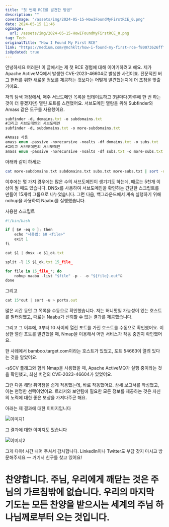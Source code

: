 ```yaml
---
title: "첫 번째 RCE를 발견한 방법"
description: ""
coverImage: "/assets/img/2024-05-15-HowIFoundMyFirstRCE_0.png"
date: 2024-05-15 11:46
ogImage: 
  url: /assets/img/2024-05-15-HowIFoundMyFirstRCE_0.png
tag: Tech
originalTitle: "How I Found My First RCE"
link: "https://medium.com/@mchklt/how-i-found-my-first-rce-f80073626fff"
isUpdated: true
---
```





안녕하세요 여러분! 이 글에서는 제 첫 RCE 경험에 대해 이야기하려고 해요. 제가 Apache ActiveMQ에서 발생한 CVE-2023-46604로 발생한 사건이죠. 전문적인 버그 헌터를 위한 새로운 정보를 제공하는 것보다는 어떻게 발견했는지에 더 초점을 맞출 거에요.

저의 탐색 과정에서, 매주 서브도메인 목록을 업데이트하고 3일마다(하루에 한 번 하는 것이 더 좋겠지만) 열린 포트를 스캔했어요. 서브도메인 열람을 위해 Subfinder와 Amass 같은 도구를 사용했어요.

```js
subfinder -dL domains.txt -o subdomains.txt
#그리고 서브도메인의 서브도메인
subfinder -dL subdomains.txt -o more-subdomains.txt

#Amass 사용
amass enum -passive -norecursive -noalts -df domains.txt -o subs.txt
#그리고 서브도메인의 서브도메인
amass enum -passive -norecursive -noalts -df subs.txt -o more-subs.txt
```



아래와 같이 하세요:

```bash
cat more-subdomains.txt subdomains.txt subs.txt more-subs.txt | sort -u > targets.txt
```

이후에는 몇 가지 경우에는 많은 수의 서브도메인이 생기기도 하는데, 때로는 5천개 이상이 될 때도 있습니다. DNSx를 사용하여 서브도메인을 확인하는 간단한 스크립트를 만들어 15개씩 그룹으로 나누었습니다. 그런 다음, 백그라운드에서 계속 실행하기 위해 nohup을 사용하여 Naabu를 실행했습니다.

사용한 스크립트



```js
#!/bin/bash

if [ $# -eq 0 ]; then
    echo "사용법: $0 <file>"
    exit 1
fi

cat $1 | dnsx -o $1_ok.txt

split -l 15 $1_ok.txt 15_file_

for file in 15_file_*; do
    nohup naabu -list "$file" -p - -o "${file}.out"&
done
```

그리고

```js
cat 15*out | sort -u > ports.out 
```

많은 시간 동안 그 목록을 수동으로 확인했습니다. 저는 허니팟일 가능성이 있는 호스트를 필터링했고, 때로는 Naabu가 신뢰할 수 없는 결과를 제공했습니다.



그리고 그 이후에, 3부터 10 사이의 열린 포트를 가진 호스트를 수동으로 확인했어요. 이상한 열린 포트를 발견했을 때, Nmap을 이용해서 어떤 서비스가 작동 중인지 확인했어요.

한 사례에서 bamboo.target.com이라는 호스트가 있었고, 포트 54663이 열려 있다는 것을 알았어요.

-sSCV 플래그와 함께 Nmap을 사용했을 때, Apache ActiveMQ가 실행 중이라는 것을 확인했고, 최신 버전의 CVE-2023-46604가 있었어요.

그런 다음 해당 취약점을 쉽게 적용했는데, 바로 작동했어요. 상세 보고서를 작성했고, 이는 현명한 선택이었어요. 트리저와 보안팀에 필요한 모든 정보를 제공하는 것은 자신의 노력에 대한 좋은 보상을 가져다주곤 해요.



아래는 제 결과에 대한 이미지입니다

![이미지1](/assets/img/2024-05-15-HowIFoundMyFirstRCE_0.png)

그 결과에 대한 이미지도 있습니다

![이미지2](/assets/img/2024-05-15-HowIFoundMyFirstRCE_1.png)

그게 다야! 시간 내어 주셔서 감사합니다. LinkedIn이나 Twitter도 부담 갖지 마시고 방문해주세요 — 거기서 친구를 찾고 있어요!



# 찬양합니다. 주님, 우리에게 깨닫는 것은 주님의 가르침밖에 없습니다. 우리의 마지막 기도는 모든 찬양을 받으시는 세계의 주님 하나님께로부터 오는 것입니다.